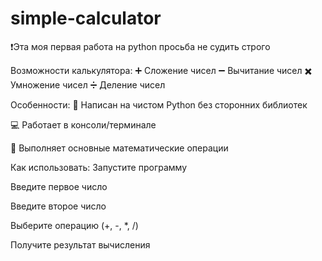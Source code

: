 # simple-calculator

❗Эта моя первая работа на python просьба не судить строго

Возможности калькулятора:
➕ Сложение чисел
➖ Вычитание чисел
✖️ Умножение чисел
➗ Деление чисел

Особенности:
🚀 Написан на чистом Python без сторонних библиотек

💻 Работает в консоли/терминале

🔢 Выполняет основные математические операции

Как использовать:
Запустите программу

Введите первое число

Введите второе число

Выберите операцию (+, -, *, /)

Получите результат вычисления
